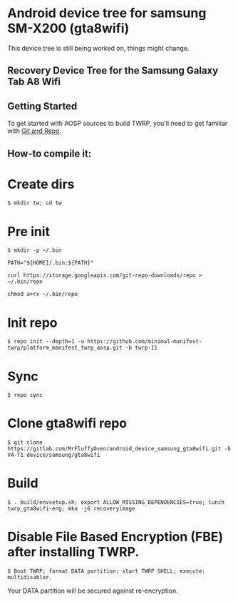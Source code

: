 # Android device tree for samsung SM-X200 (gta8wifi)
 This device tree is still being worked on, things might change.
## Recovery Device Tree for the Samsung Galaxy Tab A8 Wifi

## Getting Started ##
To get started with AOSP sources to build TWRP, you'll need to get familiar
with [Git and Repo](https://source.android.com/source/using-repo.html).


## How-to compile it:

# Create dirs
    $ mkdir tw; cd tw

# Pre init
    $ mkdir -p ~/.bin

    PATH="${HOME}/.bin:${PATH}"

    curl https://storage.googleapis.com/git-repo-downloads/repo > ~/.bin/repo

    chmod a+rx ~/.bin/repo

# Init repo
    $ repo init --depth=1 -u https://github.com/minimal-manifest-twrp/platform_manifest_twrp_aosp.git -b twrp-11

# Sync
    $ repo sync

# Clone gta8wifi repo
    $ git clone https://gitlab.com/MrFluffyOven/android_device_samsung_gta8wifi.git -b V4-T1 device/samsung/gta8wifi

# Build
    $ . build/envsetup.sh; export ALLOW_MISSING_DEPENDENCIES=true; lunch twrp_gta8wifi-eng; mka -j6 recoveryimage

# Disable File Based Encryption (FBE) after installing TWRP.
    $ Boot TWRP; format DATA partition; start TWRP SHELL; execute: multidisabler.
Your DATA partition will be secured against re-encryption.
